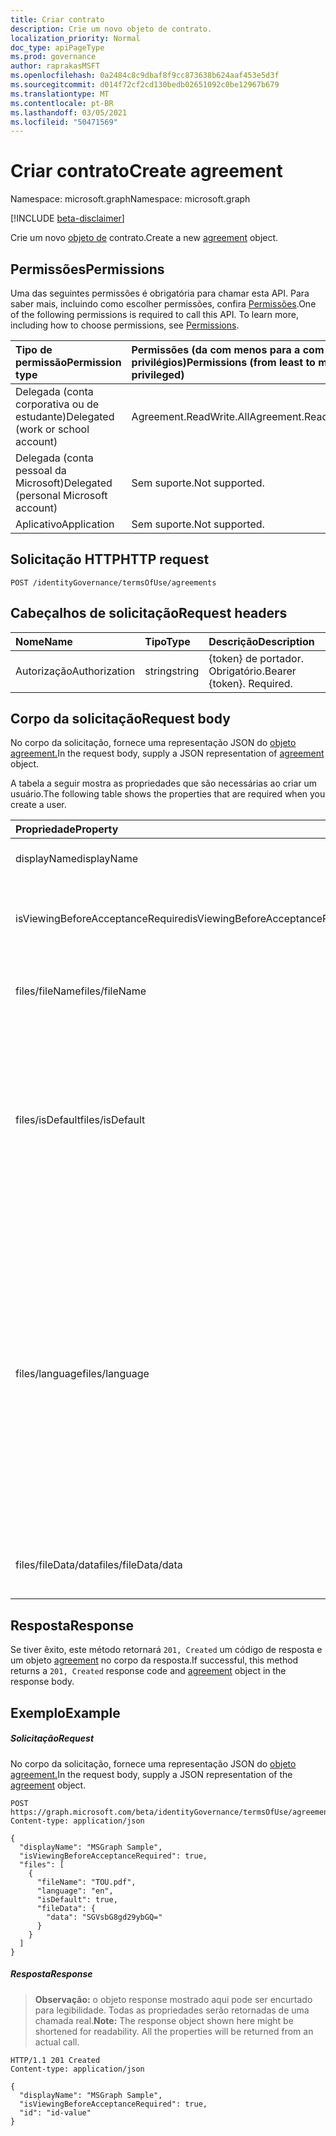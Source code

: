 ```yaml
---
title: Criar contrato
description: Crie um novo objeto de contrato.
localization_priority: Normal
doc_type: apiPageType
ms.prod: governance
author: raprakasMSFT
ms.openlocfilehash: 0a2484c8c9dbaf8f9cc873638b624aaf453e5d3f
ms.sourcegitcommit: d014f72cf2cd130bedb02651092c0be12967b679
ms.translationtype: MT
ms.contentlocale: pt-BR
ms.lasthandoff: 03/05/2021
ms.locfileid: "50471569"
---
```

# <a name="create-agreement"></a><span data-ttu-id="cb110-103">Criar contrato</span><span class="sxs-lookup"><span data-stu-id="cb110-103">Create agreement</span></span>

<span data-ttu-id="cb110-104">Namespace: microsoft.graph</span><span class="sxs-lookup"><span data-stu-id="cb110-104">Namespace: microsoft.graph</span></span>

[!INCLUDE [beta-disclaimer](../../includes/beta-disclaimer.md)]

<span data-ttu-id="cb110-105">Crie um novo [objeto de](../resources/agreement.md) contrato.</span><span class="sxs-lookup"><span data-stu-id="cb110-105">Create a new [agreement](../resources/agreement.md) object.</span></span>
## <a name="permissions"></a><span data-ttu-id="cb110-106">Permissões</span><span class="sxs-lookup"><span data-stu-id="cb110-106">Permissions</span></span>
<span data-ttu-id="cb110-p101">Uma das seguintes permissões é obrigatória para chamar esta API. Para saber mais, incluindo como escolher permissões, confira [Permissões](/graph/permissions-reference).</span><span class="sxs-lookup"><span data-stu-id="cb110-p101">One of the following permissions is required to call this API. To learn more, including how to choose permissions, see [Permissions](/graph/permissions-reference).</span></span>

|<span data-ttu-id="cb110-109">Tipo de permissão</span><span class="sxs-lookup"><span data-stu-id="cb110-109">Permission type</span></span>                        | <span data-ttu-id="cb110-110">Permissões (da com menos para a com mais privilégios)</span><span class="sxs-lookup"><span data-stu-id="cb110-110">Permissions (from least to most privileged)</span></span>              |
|:--------------------------------------|:---------------------------------------------------------|
|<span data-ttu-id="cb110-111">Delegada (conta corporativa ou de estudante)</span><span class="sxs-lookup"><span data-stu-id="cb110-111">Delegated (work or school account)</span></span>     | <span data-ttu-id="cb110-112">Agreement.ReadWrite.All</span><span class="sxs-lookup"><span data-stu-id="cb110-112">Agreement.ReadWrite.All</span></span> |
|<span data-ttu-id="cb110-113">Delegada (conta pessoal da Microsoft)</span><span class="sxs-lookup"><span data-stu-id="cb110-113">Delegated (personal Microsoft account)</span></span> | <span data-ttu-id="cb110-114">Sem suporte.</span><span class="sxs-lookup"><span data-stu-id="cb110-114">Not supported.</span></span> |
|<span data-ttu-id="cb110-115">Aplicativo</span><span class="sxs-lookup"><span data-stu-id="cb110-115">Application</span></span>                            | <span data-ttu-id="cb110-116">Sem suporte.</span><span class="sxs-lookup"><span data-stu-id="cb110-116">Not supported.</span></span> |

## <a name="http-request"></a><span data-ttu-id="cb110-117">Solicitação HTTP</span><span class="sxs-lookup"><span data-stu-id="cb110-117">HTTP request</span></span>
<!-- { "blockType": "ignored" } -->
```http
POST /identityGovernance/termsOfUse/agreements
```
## <a name="request-headers"></a><span data-ttu-id="cb110-118">Cabeçalhos de solicitação</span><span class="sxs-lookup"><span data-stu-id="cb110-118">Request headers</span></span>
| <span data-ttu-id="cb110-119">Nome</span><span class="sxs-lookup"><span data-stu-id="cb110-119">Name</span></span>         | <span data-ttu-id="cb110-120">Tipo</span><span class="sxs-lookup"><span data-stu-id="cb110-120">Type</span></span>        | <span data-ttu-id="cb110-121">Descrição</span><span class="sxs-lookup"><span data-stu-id="cb110-121">Description</span></span> |
|:-------------|:------------|:------------|
| <span data-ttu-id="cb110-122">Autorização</span><span class="sxs-lookup"><span data-stu-id="cb110-122">Authorization</span></span> | <span data-ttu-id="cb110-123">string</span><span class="sxs-lookup"><span data-stu-id="cb110-123">string</span></span> | <span data-ttu-id="cb110-p102">\{token\} de portador. Obrigatório.</span><span class="sxs-lookup"><span data-stu-id="cb110-p102">Bearer \{token\}. Required.</span></span> |

## <a name="request-body"></a><span data-ttu-id="cb110-126">Corpo da solicitação</span><span class="sxs-lookup"><span data-stu-id="cb110-126">Request body</span></span>
<span data-ttu-id="cb110-127">No corpo da solicitação, fornece uma representação JSON do [objeto agreement.](../resources/agreement.md)</span><span class="sxs-lookup"><span data-stu-id="cb110-127">In the request body, supply a JSON representation of [agreement](../resources/agreement.md) object.</span></span>

<span data-ttu-id="cb110-128">A tabela a seguir mostra as propriedades que são necessárias ao criar um usuário.</span><span class="sxs-lookup"><span data-stu-id="cb110-128">The following table shows the properties that are required when you create a user.</span></span>

| <span data-ttu-id="cb110-129">Propriedade</span><span class="sxs-lookup"><span data-stu-id="cb110-129">Property</span></span>     | <span data-ttu-id="cb110-130">Tipo</span><span class="sxs-lookup"><span data-stu-id="cb110-130">Type</span></span>        | <span data-ttu-id="cb110-131">Descrição</span><span class="sxs-lookup"><span data-stu-id="cb110-131">Description</span></span> |
|:-------------|:------------|:------------|
|<span data-ttu-id="cb110-132">displayName</span><span class="sxs-lookup"><span data-stu-id="cb110-132">displayName</span></span>|<span data-ttu-id="cb110-133">Cadeia de caracteres</span><span class="sxs-lookup"><span data-stu-id="cb110-133">String</span></span>|<span data-ttu-id="cb110-134">Nome de exibição do contrato.</span><span class="sxs-lookup"><span data-stu-id="cb110-134">Display name of the agreement.</span></span>|
|<span data-ttu-id="cb110-135">isViewingBeforeAcceptanceRequired</span><span class="sxs-lookup"><span data-stu-id="cb110-135">isViewingBeforeAcceptanceRequired</span></span>|<span data-ttu-id="cb110-136">Boolean</span><span class="sxs-lookup"><span data-stu-id="cb110-136">Boolean</span></span>|<span data-ttu-id="cb110-137">Indica se o usuário precisa expandir e exibir o contrato antes de aceitar.</span><span class="sxs-lookup"><span data-stu-id="cb110-137">Indicates whether the user has to expand and view the agreement before accepting.</span></span>|
|<span data-ttu-id="cb110-138">files/fileName</span><span class="sxs-lookup"><span data-stu-id="cb110-138">files/fileName</span></span>|<span data-ttu-id="cb110-139">Cadeia de caracteres</span><span class="sxs-lookup"><span data-stu-id="cb110-139">String</span></span>|<span data-ttu-id="cb110-140">Nome do arquivo de contrato (por exemplo, TOU.pdf).</span><span class="sxs-lookup"><span data-stu-id="cb110-140">Name of the agreement file (for example, TOU.pdf).</span></span>|
|<span data-ttu-id="cb110-141">files/isDefault</span><span class="sxs-lookup"><span data-stu-id="cb110-141">files/isDefault</span></span>|<span data-ttu-id="cb110-142">Boolean</span><span class="sxs-lookup"><span data-stu-id="cb110-142">Boolean</span></span>|<span data-ttu-id="cb110-143">Indica se esse é o arquivo de contrato padrão se nenhuma cultura corresponde à preferência do cliente.</span><span class="sxs-lookup"><span data-stu-id="cb110-143">Indicates whether this is the default agreement file if none of the culture matches the client preference.</span></span> <span data-ttu-id="cb110-144">Se nenhum arquivo for marcado como padrão, o primeiro será tratado como padrão.</span><span class="sxs-lookup"><span data-stu-id="cb110-144">If none of the file is marked as default, the first one will be treated as default.</span></span>|
|<span data-ttu-id="cb110-145">files/language</span><span class="sxs-lookup"><span data-stu-id="cb110-145">files/language</span></span>|<span data-ttu-id="cb110-146">Cadeia de caracteres</span><span class="sxs-lookup"><span data-stu-id="cb110-146">String</span></span>|<span data-ttu-id="cb110-147">Cultura do arquivo de contrato no formato languagecode2-country/regioncode2.</span><span class="sxs-lookup"><span data-stu-id="cb110-147">Culture of the agreement file in the format languagecode2-country/regioncode2.</span></span> <span data-ttu-id="cb110-148">languagecode2 é um código de duas letras minúsculo derivado da ISO 639-1.</span><span class="sxs-lookup"><span data-stu-id="cb110-148">languagecode2 is a lowercase two-letter code derived from ISO 639-1.</span></span> <span data-ttu-id="cb110-149">country/regioncode2 é derivado da ISO 3166 e geralmente consiste em duas letras maiúsculas, ou uma marca de idioma BCP-47 (por exemplo, en-US).</span><span class="sxs-lookup"><span data-stu-id="cb110-149">country/regioncode2 is derived from ISO 3166 and usually consists of two uppercase letters, or a BCP-47 language tag (for example, en-US).</span></span>|
|<span data-ttu-id="cb110-150">files/fileData/data</span><span class="sxs-lookup"><span data-stu-id="cb110-150">files/fileData/data</span></span>|<span data-ttu-id="cb110-151">Binária</span><span class="sxs-lookup"><span data-stu-id="cb110-151">Binary</span></span>|<span data-ttu-id="cb110-152">Dados que representam os termos de uso do documento PDF.</span><span class="sxs-lookup"><span data-stu-id="cb110-152">Data representing the terms of use the PDF document.</span></span>|

## <a name="response"></a><span data-ttu-id="cb110-153">Resposta</span><span class="sxs-lookup"><span data-stu-id="cb110-153">Response</span></span>
<span data-ttu-id="cb110-154">Se tiver êxito, este método retornará `201, Created` um código de resposta e um objeto [agreement](../resources/agreement.md) no corpo da resposta.</span><span class="sxs-lookup"><span data-stu-id="cb110-154">If successful, this method returns a `201, Created` response code and [agreement](../resources/agreement.md) object in the response body.</span></span>

## <a name="example"></a><span data-ttu-id="cb110-155">Exemplo</span><span class="sxs-lookup"><span data-stu-id="cb110-155">Example</span></span>
##### <a name="request"></a><span data-ttu-id="cb110-156">Solicitação</span><span class="sxs-lookup"><span data-stu-id="cb110-156">Request</span></span>
<span data-ttu-id="cb110-157">No corpo da solicitação, fornece uma representação JSON do [objeto agreement.](../resources/agreement.md)</span><span class="sxs-lookup"><span data-stu-id="cb110-157">In the request body, supply a JSON representation of the [agreement](../resources/agreement.md) object.</span></span>


<!-- {
  "blockType": "request",
  "name": "create_agreement_from_agreements"
}-->
```http
POST https://graph.microsoft.com/beta/identityGovernance/termsOfUse/agreements
Content-type: application/json

{
  "displayName": "MSGraph Sample",
  "isViewingBeforeAcceptanceRequired": true,
  "files": [
    {
      "fileName": "TOU.pdf",
      "language": "en",
      "isDefault": true,
      "fileData": {
        "data": "SGVsbG8gd29ybGQ="
      }
    }
  ]
}
```


##### <a name="response"></a><span data-ttu-id="cb110-158">Resposta</span><span class="sxs-lookup"><span data-stu-id="cb110-158">Response</span></span>
><span data-ttu-id="cb110-p105">**Observação:** o objeto response mostrado aqui pode ser encurtado para legibilidade. Todas as propriedades serão retornadas de uma chamada real.</span><span class="sxs-lookup"><span data-stu-id="cb110-p105">**Note:** The response object shown here might be shortened for readability. All the properties will be returned from an actual call.</span></span>
<!-- {
  "blockType": "response",
  "truncated": true,
  "@odata.type": "microsoft.graph.agreement"
} -->
```http
HTTP/1.1 201 Created
Content-type: application/json

{
  "displayName": "MSGraph Sample",
  "isViewingBeforeAcceptanceRequired": true,
  "id": "id-value"
}
```

<!-- uuid: 8fcb5dbc-d5aa-4681-8e31-b001d5168d79
2015-10-25 14:57:30 UTC -->
<!--
{
  "type": "#page.annotation",
  "description": "Create agreement",
  "keywords": "",
  "section": "documentation",
  "tocPath": "",
  "suppressions": [
  ]
}
-->


